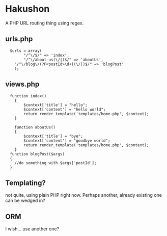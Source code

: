 Hakushon
========

A PHP URL routing thing using regex.

urls.php
--------
```
  $urls = array(
		"/^\/$/" => 'index',
		"/^\/about-us(\/|)$/" => 'aboutUs',
    "/^\/blog\/(?P<postId>\d+)(\/|)$/" => 'blogPost'
	);
```

views.php
---------
```
  function index()
	{
		$context['title'] = "hello";
		$context['content'] = "hello world";
		return render_template('templates/home.php', $context);
	}
	
	function aboutUs()
	{
		$context['title'] = "bye";
		$context['content'] = "goodbye world";
		return render_template('templates/home.php', $context);
	}
  function blogPost($args)
  {
    //do something with $args['postId'];
  }
```

Templating?
-----------

not quite, using plain PHP right now. Perhaps another, already existing one can be wedged in?

ORM
---

I wish... use another one?

